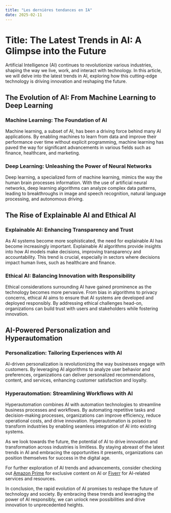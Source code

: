 ```yaml
---
title: "Les dernières tendances en IA"
date: 2025-02-11
---
```


# Title: The Latest Trends in AI: A Glimpse into the Future

Artificial Intelligence (AI) continues to revolutionize various industries, shaping the way we live, work, and interact with technology. In this article, we will delve into the latest trends in AI, exploring how this cutting-edge technology is driving innovation and reshaping the future.

## The Evolution of AI: From Machine Learning to Deep Learning

### Machine Learning: The Foundation of AI
Machine learning, a subset of AI, has been a driving force behind many AI applications. By enabling machines to learn from data and improve their performance over time without explicit programming, machine learning has paved the way for significant advancements in various fields such as finance, healthcare, and marketing.

### Deep Learning: Unleashing the Power of Neural Networks
Deep learning, a specialized form of machine learning, mimics the way the human brain processes information. With the use of artificial neural networks, deep learning algorithms can analyze complex data patterns, leading to breakthroughs in image and speech recognition, natural language processing, and autonomous driving.

## The Rise of Explainable AI and Ethical AI

### Explainable AI: Enhancing Transparency and Trust
As AI systems become more sophisticated, the need for explainable AI has become increasingly important. Explainable AI algorithms provide insights into how AI models make decisions, improving transparency and accountability. This trend is crucial, especially in sectors where decisions impact human lives, such as healthcare and finance.

### Ethical AI: Balancing Innovation with Responsibility
Ethical considerations surrounding AI have gained prominence as the technology becomes more pervasive. From bias in algorithms to privacy concerns, ethical AI aims to ensure that AI systems are developed and deployed responsibly. By addressing ethical challenges head-on, organizations can build trust with users and stakeholders while fostering innovation.

## AI-Powered Personalization and Hyperautomation

### Personalization: Tailoring Experiences with AI
AI-driven personalization is revolutionizing the way businesses engage with customers. By leveraging AI algorithms to analyze user behavior and preferences, organizations can deliver personalized recommendations, content, and services, enhancing customer satisfaction and loyalty.

### Hyperautomation: Streamlining Workflows with AI
Hyperautomation combines AI with automation technologies to streamline business processes and workflows. By automating repetitive tasks and decision-making processes, organizations can improve efficiency, reduce operational costs, and drive innovation. Hyperautomation is poised to transform industries by enabling seamless integration of AI into existing systems.

As we look towards the future, the potential of AI to drive innovation and transformation across industries is limitless. By staying abreast of the latest trends in AI and embracing the opportunities it presents, organizations can position themselves for success in the digital age.

For further exploration of AI trends and advancements, consider checking out [Amazon Prime](https://www.amazon.fr/amazonprime?_encoding=UTF8&primeCampaignId=prime_assoc_ft&tag=zenzen0d-21France) for exclusive content on AI or [Fiverr](https://go.fiverr.com/visit/?bta=1071918&brand=fiverrmarketplace) for AI-related services and resources.

In conclusion, the rapid evolution of AI promises to reshape the future of technology and society. By embracing these trends and leveraging the power of AI responsibly, we can unlock new possibilities and drive innovation to unprecedented heights.
